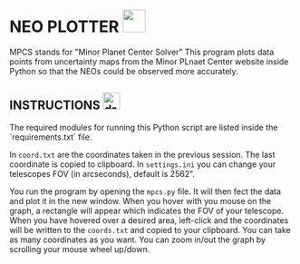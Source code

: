 # NEO PLOTTER&nbsp;<img src="https://raw.githubusercontent.com/9helix/MPCS-Python/main/meteor.ico" width="40">
MPCS stands for "Minor Planet Center Solver"
This program plots data points from uncertainty maps from the Minor PLnaet Center website inside Python so that the NEOs could be observed more accurately.


<h2>INSTRUCTIONS&nbsp;<img src="https://cdn-icons-png.flaticon.com/512/5639/5639230.png" alt="drawing" width="30"/></h2>
The required modules for running this Python script are listed inside the `requirements.txt` file.

In `coord.txt` are the coordinates taken in the previous session. The last coordinate is copied to clipboard.
In `settings.ini` you can change your telescopes FOV (in arcseconds), default is 2562".

You run the program by opening the `mpcs.py` file. It will then fect the data and plot it in the new window.
When you hover with you mouse on the graph, a rectangle will appear which indicates the FOV of your telescope. When you have hovered over a desired area, left-click and the coordinates will be written to the `coords.txt` and copied to your clipboard. You can take as many coordinates as you want.
You can zoom in/out the graph by scrolling your mouse wheel up/down.

 
